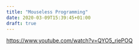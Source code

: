 ```yaml
---
title: "Mouseless Programming"
date: 2020-03-09T15:39:45+01:00
draft: true
---
```




https://www.youtube.com/watch?v=QYO5_riePOQ

